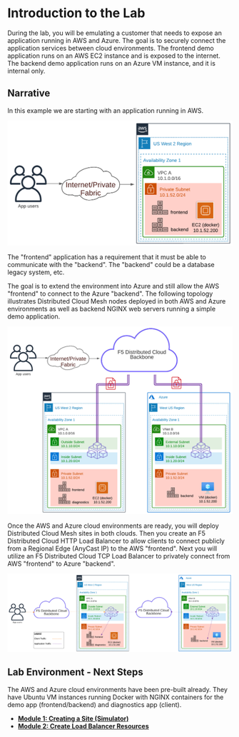 Introduction to the Lab
=======================

During the lab, you will be emulating a customer that needs to expose an application running in AWS and Azure. The goal is to securely connect the application services between cloud environments. The frontend demo application runs on an AWS EC2 instance and is exposed to the internet. The backend demo application runs on an Azure VM instance, and it is internal only.

Narrative
---------

In this example we are starting with an application running in AWS.

![intro1.png](./images/intro1.png)

The "frontend" application has a requirement that it must be able to communicate with the "backend". The "backend" could be a database legacy system, etc.

The goal is to extend the environment into Azure and still allow the AWS "frontend" to connect to the Azure "backend". The following topology illustrates Distributed Cloud Mesh nodes deployed in both AWS and Azure environments as well as backend NGINX web servers running a simple demo application.

![intro2.png](./images/intro2.png)

Once the AWS and Azure cloud environments are ready, you will deploy Distributed Cloud Mesh sites in both clouds. Then you create an F5 Distributed Cloud HTTP Load Balancer to allow clients to connect publicly from a Regional Edge (AnyCast IP) to the AWS "frontend". Next you will utilize an F5 Distributed Cloud TCP Load Balancer to privately connect from AWS "frontend" to Azure "backend".

![intro3.png](./images/intro3.png)

Lab Environment - Next Steps
----------------------------

The AWS and Azure cloud environments have been pre-built already. They have Ubuntu VM instances running Docker with NGINX containers for the demo app (frontend/backend) and diagnostics app (client).

  - **[Module 1: Creating a Site (Simulator)](module1)**
  - **[Module 2: Create Load Balancer Resources](module2)**
